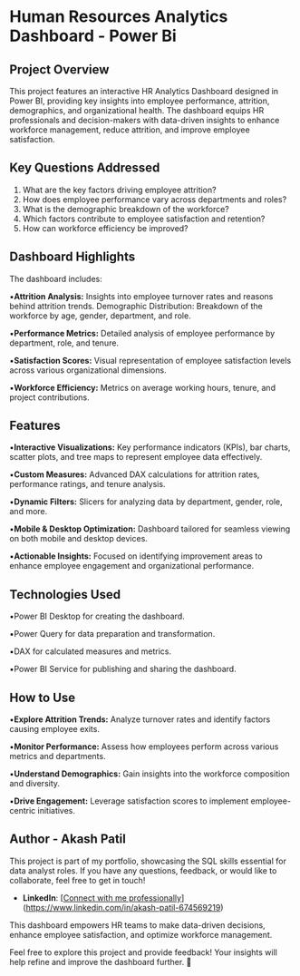 # Human Resources Analytics Dashboard - Power Bi
## Project Overview
This project features an interactive HR Analytics Dashboard designed in Power BI, providing key insights into employee performance, attrition, demographics, and organizational health. The dashboard equips HR professionals and decision-makers with data-driven insights to enhance workforce management, reduce attrition, and improve employee satisfaction.

## Key Questions Addressed
1. What are the key factors driving employee attrition?
2. How does employee performance vary across departments and roles?
3. What is the demographic breakdown of the workforce?
4. Which factors contribute to employee satisfaction and retention?
5. How can workforce efficiency be improved?

## Dashboard Highlights
The dashboard includes:

▪️**Attrition Analysis:** Insights into employee turnover rates and reasons behind attrition trends.
Demographic Distribution: Breakdown of the workforce by age, gender, department, and role.

▪️**Performance Metrics:** Detailed analysis of employee performance by department, role, and tenure.

▪️**Satisfaction Scores:** Visual representation of employee satisfaction levels across various organizational dimensions.

▪️**Workforce Efficiency:** Metrics on average working hours, tenure, and project contributions.

## Features

▪️**Interactive Visualizations:** Key performance indicators (KPIs), bar charts, scatter plots, and tree maps to represent employee data effectively.

▪️**Custom Measures:** Advanced DAX calculations for attrition rates, performance ratings, and tenure analysis.

▪️**Dynamic Filters:** Slicers for analyzing data by department, gender, role, and more.

▪️**Mobile & Desktop Optimization:** Dashboard tailored for seamless viewing on both mobile and desktop devices.

▪️**Actionable Insights:** Focused on identifying improvement areas to enhance employee engagement and organizational performance.

## Technologies Used
▪️Power BI Desktop for creating the dashboard.

▪️Power Query for data preparation and transformation.

▪️DAX for calculated measures and metrics.

▪️Power BI Service for publishing and sharing the dashboard.

## How to Use
▪️**Explore Attrition Trends:** Analyze turnover rates and identify factors causing employee exits.

▪️**Monitor Performance:** Assess how employees perform across various metrics and departments.

▪️**Understand Demographics:** Gain insights into the workforce composition and diversity.

▪️**Drive Engagement:** Leverage satisfaction scores to implement employee-centric initiatives.

## Author - Akash Patil

This project is part of my portfolio, showcasing the SQL skills essential for data analyst roles. If you have any questions, feedback, or would like to collaborate, feel free to get in touch!

- **LinkedIn**: [[Connect with me professionally](https://www.linkedin.com/in/najirr)](https://www.linkedin.com/in/akash-patil-674569219)

This dashboard empowers HR teams to make data-driven decisions, enhance employee satisfaction, and optimize workforce management.

Feel free to explore this project and provide feedback! Your insights will help refine and improve the dashboard further. 💼

